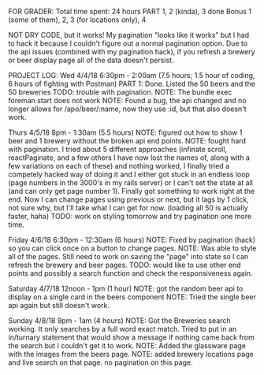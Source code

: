 FOR GRADER:
  Total time spent: 24 hours
  PART 1, 2 (kinda), 3 done
  Bonus 1 (some of them), 2, 3 (for locations only), 4

  NOT DRY CODE, but it works!
  My pagination "looks like it works" but I had to hack it because I couldn't figure out a normal pagination option.
  Due to the api issues (combined with my pagination hack), if you refresh a brewery or beer display page all of the data doesn't persist.

PROJECT LOG:
  Wed 4/4/18 6:30pm - 2:00am (7.5 hours; 1.5 hour of coding, 6 hours of fighting with Postman)
    PART 1: Done. Listed the 50 beers and the 50 breweries
    TODO: trouble with pagination.
    NOTE: The bundle exec foreman start does not work
    NOTE: Found a bug, the api changed and no longer allows for /apo/beer/:name,      now they use :id, but that also doesn't work. 

  Thurs 4/5/18 8pm - 1:30am (5.5 hours)
    NOTE: figured out how to show 1 beer and 1 brewery without the broken api end points.
    NOTE: fought hard with pagination. I tried about 5 different approaches (infinate scroll, reactPaginate, and a few others I have now lost the names of, along with a few variations on each of these) and nothing worked, I finally tried a competely hacked way of doing it and I either got stuck in an endless loop (page numbers in the 3000's in my rails server) or I can't set the state at all (and can only get page number 1). Finally got something to work right at the end. Now I can change pages using previous or next, but it lags by 1 click, not sure why, but I'll take what I can get for now. (loading all 50 is actually faster, haha)
    TODO: work on styling tomorrow and try pagination one more time.

  Friday 4/6/18 6:30pm - 12:30am (6 hours)
    NOTE: Fixed by pagination (hack) so you can click once on a button to change pages.
    NOTE: Was able to style all of the pages. Still need to work on saving the "page" into state so I can refresh the brewery and beer pages. 
    TODO: would like to use other end points and possibly a search function and check the responsiveness again.

  Saturday 4/7/18 12noon - 1pm (1 hour)
    NOTE: got the random beer api to display on a single card in the beers component
    NOTE: Tried the single beer api again but still doesn't work.

  Sunday 4/8/18 9pm - 1am (4 hours)
    NOTE: Got the Breweries search working. It only searches by a full word exact match. Tried to put in an in/turnary statement that would show a message if nothing came back from the search but I couldn't get it to work.
    NOTE: Added the glassware page with the images from the beers page.
    NOTE: added brewery locations page and live search on that page. no pagination on this page.
